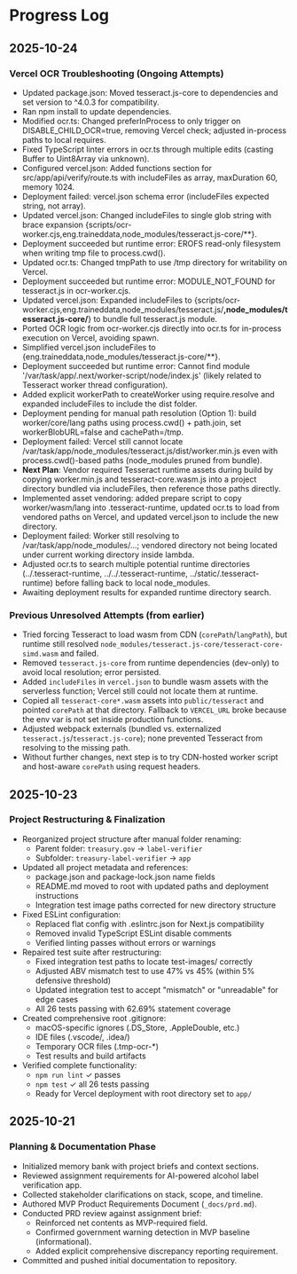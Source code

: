 # Progress Log

## 2025-10-24

### Vercel OCR Troubleshooting (Ongoing Attempts)
- Updated package.json: Moved tesseract.js-core to dependencies and set version to ^4.0.3 for compatibility.
- Ran npm install to update dependencies.
- Modified ocr.ts: Changed preferInProcess to only trigger on DISABLE_CHILD_OCR=true, removing Vercel check; adjusted in-process paths to local requires.
- Fixed TypeScript linter errors in ocr.ts through multiple edits (casting Buffer to Uint8Array via unknown).
- Configured vercel.json: Added functions section for src/app/api/verify/route.ts with includeFiles as array, maxDuration 60, memory 1024.
- Deployment failed: vercel.json schema error (includeFiles expected string, not array).
- Updated vercel.json: Changed includeFiles to single glob string with brace expansion {scripts/ocr-worker.cjs,eng.traineddata,node_modules/tesseract.js-core/**}.
- Deployment succeeded but runtime error: EROFS read-only filesystem when writing tmp file to process.cwd().
- Updated ocr.ts: Changed tmpPath to use /tmp directory for writability on Vercel.
- Deployment succeeded but runtime error: MODULE_NOT_FOUND for tesseract.js in ocr-worker.cjs.
- Updated vercel.json: Expanded includeFiles to {scripts/ocr-worker.cjs,eng.traineddata,node_modules/tesseract.js/**,node_modules/tesseract.js-core/**} to bundle full tesseract.js module.
- Ported OCR logic from ocr-worker.cjs directly into ocr.ts for in-process execution on Vercel, avoiding spawn.
- Simplified vercel.json includeFiles to {eng.traineddata,node_modules/tesseract.js-core/**}.
- Deployment succeeded but runtime error: Cannot find module '/var/task/app/.next/worker-script/node/index.js' (likely related to Tesseract worker thread configuration).
- Added explicit workerPath to createWorker using require.resolve and expanded includeFiles to include the dist folder.
- Deployment pending for manual path resolution (Option 1): build worker/core/lang paths using process.cwd() + path.join, set workerBlobURL=false and cachePath=/tmp.
- Deployment failed: Vercel still cannot locate /var/task/app/node_modules/tesseract.js/dist/worker.min.js even with process.cwd()-based paths (node_modules pruned from bundle).
- **Next Plan**: Vendor required Tesseract runtime assets during build by copying worker.min.js and tesseract-core.wasm.js into a project directory bundled via includeFiles, then reference those paths directly.
- Implemented asset vendoring: added prepare script to copy worker/wasm/lang into .tesseract-runtime, updated ocr.ts to load from vendored paths on Vercel, and updated vercel.json to include the new directory.
- Deployment failed: Worker still resolving to /var/task/app/node_modules/...; vendored directory not being located under current working directory inside lambda.
- Adjusted ocr.ts to search multiple potential runtime directories (../.tesseract-runtime, ../../.tesseract-runtime, ../static/.tesseract-runtime) before falling back to local node_modules.
- Awaiting deployment results for expanded runtime directory search.

### Previous Unresolved Attempts (from earlier)
- Tried forcing Tesseract to load wasm from CDN (`corePath`/`langPath`), but runtime still resolved `node_modules/tesseract.js-core/tesseract-core-simd.wasm` and failed.
- Removed `tesseract.js-core` from runtime dependencies (dev-only) to avoid local resolution; error persisted.
- Added `includeFiles` in `vercel.json` to bundle wasm assets with the serverless function; Vercel still could not locate them at runtime.
- Copied all `tesseract-core*.wasm` assets into `public/tesseract` and pointed `corePath` at that directory. Fallback to `VERCEL_URL` broke because the env var is not set inside production functions.
- Adjusted webpack externals (bundled vs. externalized `tesseract.js`/`tesseract.js-core`); none prevented Tesseract from resolving to the missing path.
- Without further changes, next step is to try CDN-hosted worker script and host-aware `corePath` using request headers.

## 2025-10-23

### Project Restructuring & Finalization
- Reorganized project structure after manual folder renaming:
  - Parent folder: `treasury.gov` → `label-verifier`
  - Subfolder: `treasury-label-verifier` → `app`
- Updated all project metadata and references:
  - package.json and package-lock.json name fields
  - README.md moved to root with updated paths and deployment instructions
  - Integration test image paths corrected for new directory structure
- Fixed ESLint configuration:
  - Replaced flat config with .eslintrc.json for Next.js compatibility
  - Removed invalid TypeScript ESLint disable comments
  - Verified linting passes without errors or warnings
- Repaired test suite after restructuring:
  - Fixed integration test paths to locate test-images/ correctly
  - Adjusted ABV mismatch test to use 47% vs 45% (within 5% defensive threshold)
  - Updated integration test to accept "mismatch" or "unreadable" for edge cases
  - All 26 tests passing with 62.69% statement coverage
- Created comprehensive root .gitignore:
  - macOS-specific ignores (.DS_Store, .AppleDouble, etc.)
  - IDE files (.vscode/, .idea/)
  - Temporary OCR files (.tmp-ocr-*)
  - Test results and build artifacts
- Verified complete functionality:
  - `npm run lint` ✓ passes
  - `npm test` ✓ all 26 tests passing
  - Ready for Vercel deployment with root directory set to `app/`

## 2025-10-21

### Planning & Documentation Phase
- Initialized memory bank with project briefs and context sections.
- Reviewed assignment requirements for AI-powered alcohol label verification app.
- Collected stakeholder clarifications on stack, scope, and timeline.
- Authored MVP Product Requirements Document (`_docs/prd.md`).
- Conducted PRD review against assignment brief:
  - Reinforced net contents as MVP-required field.
  - Confirmed government warning detection in MVP baseline (informational).
  - Added explicit comprehensive discrepancy reporting requirement.
- Committed and pushed initial documentation to repository.

